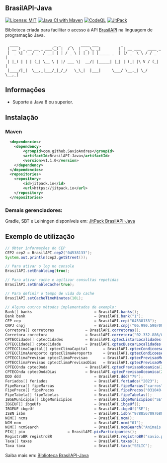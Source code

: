 ## BrasilAPI-Java
[![License: MIT](https://img.shields.io/badge/License-MIT-green.svg)](https://github.com/SavioAndres/BrasilAPI-Java/blob/main/LICENSE)
[![Java CI with Maven](https://github.com/SavioAndres/BrasilAPI-Java/actions/workflows/maven.yml/badge.svg)](https://github.com/SavioAndres/BrasilAPI-Java/actions/workflows/maven.yml)
[![CodeQL](https://github.com/SavioAndres/BrasilAPI-Java/actions/workflows/codeql.yml/badge.svg)](https://github.com/SavioAndres/BrasilAPI-Java/actions/workflows/codeql.yml)
[![JitPack](https://jitpack.io/v/SavioAndres/BrasilAPI-Java.svg)](https://jitpack.io/#SavioAndres/BrasilAPI-Java/v1.1.0)

Biblioteca criada para facilitar o acesso à API [BrasilAPI](https://github.com/BrasilAPI/BrasilAPI) na linguagem de programação Java.

```
  ____                _ _    _    ____ ___          _                  
 | __ ) _ __ __ _ ___(_) |  / \  |  _ \_ _|        | | __ ___   ____ _ 
 |  _ \| '__/ _` / __| | | / _ \ | |_) | |_____ _  | |/ _` \ \ / / _` |
 | |_) | | | (_| \__ \ | |/ ___ \|  __/| |_____| |_| | (_| |\ V / (_| |
 |____/|_|  \__,_|___/_|_/_/   \_\_|  |___|     \___/ \__,_| \_/ \__,_|
```

## Informações
- Suporte à Java 8 ou superior.

## Instalação
### Maven
```xml
  <dependencies>
  	<dependency>
	    <groupId>com.github.SavioAndres</groupId>
	    <artifactId>BrasilAPI-Java</artifactId>
	    <version>v1.1.0</version>
  	</dependency>
  </dependencies>
  <repositories>
	<repository>
	    <id>jitpack.io</id>
	    <url>https://jitpack.io</url>
	</repository>
  </repositories>
```
### Demais gerenciadores:
Gradle, SBT e Leiningen disponíveis em: [JitPack BrasilAPI-Java](https://jitpack.io/#SavioAndres/BrasilAPI-Java/v1.1.0)

## Exemplo de utilização
```java
// Obter informações do CEP
CEP2 cep2 = BrasilAPI.cep2("04538133");
System.out.println(cep2.getStreet());

// Para ativar o log no console
BrasilAPI.setEnableLog(true);

// Para ativar cache e agilizar consultas repetidas
BrasilAPI.setEnableCache(true);

// Para definir o tempo de vida do cache
BrasilAPI.setCacheTimeMinutes(10L);

// Alguns outros métodos implementados de exemplo:
Bank[] banks                    		= BrasilAPI.banks();
Bank bank                       		= BrasilAPI.bank("1");
CEP cep                         		= BrasilAPI.cep("04538133");
CNPJ cnpj                       		= BrasilAPI.cnpj("06.990.590/0001-23");
Corretora[] corretoras 				= BrasilAPI.corretoras();
Corretora corretora 				= BrasilAPI.corretora("02.332.886/0001-04");
CPTECCidade[] cptecCidades 			= BrasilAPI.cptecListarLocalidades();
CPTECCidade[] cptecCidade 			= BrasilAPI.cptecBuscarLocalidades("São Paulo");
CPTECClimaCapital[] cptecClimaCapital 		= BrasilAPI.cptecCondicoesAtuaisCapitais();
CPTECClimaAeroporto cptecClimaAeroporto 	= BrasilAPI.cptecCondicoesAtuaisAeroporto("SBAR");
CPTECClimaPrevisao cptecClimaPrevisao 		= BrasilAPI.cptecPrevisaoMeteorologicaCidade(442);
CPTECClimaPrevisao cptecClimaPrevisaoDias 	= BrasilAPI.cptecPrevisaoMeteorologicaCidade(442, 4);
CPTECOnda cptecOnda 				= BrasilAPI.cptecPrevisaoOceanica(241);
CPTECOnda cptecOndaDias 			= BrasilAPI.cptecPrevisaoOceanica(241, 2);
DDD ddd                         		= BrasilAPI.ddd("79");
Feriados[] feriados             		= BrasilAPI.feriados("2023");
FipeMarca[] fipeMarcas          		= BrasilAPI.fipeMarcas("carros");
FipePreco[] fipePrecos          		= BrasilAPI.fipePrecos("031049-2");
FipeTabela[] fipeTabelas        		= BrasilAPI.fipeTabelas();
IBGEMunicipio[] ibgeMunicipios  		= BrasilAPI.ibgeMunicipios("SE");
IBGEUF[] ibgeUfs                		= BrasilAPI.ibgeUf();
IBGEUF ibgeUf                   		= BrasilAPI.ibgeUf("SE");
ISBN isbn                       		= BrasilAPI.isbn("9788567097688");
NCM[] ncms                      		= BrasilAPI.ncm();
NCM ncm                         		= BrasilAPI.ncm("01");
NCM[] ncmSearch                 		= BrasilAPI.ncmSearch("Animais vivos.");
PIX[] pix 					= BrasilAPI.pixParticipantes();
RegistroBR registroBR           		= BrasilAPI.registroBR("savio.pw");
Taxa[] taxas                    		= BrasilAPI.taxas();
Taxa taxa                       		= BrasilAPI.taxa("SELIC");

```

Saiba mais em: [Biblioteca BrasilAPI-Java](https://savio.pw/posts/biblioteca-brasilapi-java)
